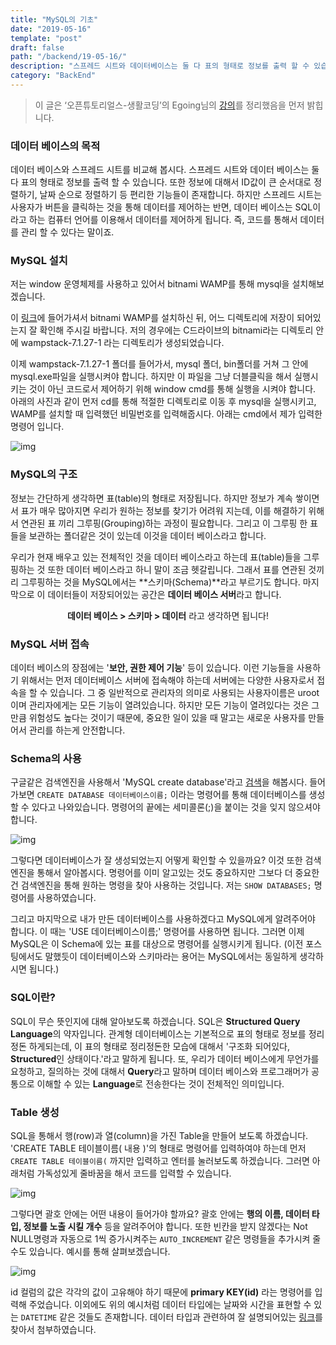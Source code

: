 ```yaml
---
title: "MySQL의 기초"
date: "2019-05-16"
template: "post"
draft: false
path: "/backend/19-05-16/"
description: "스프레드 시트와 데이터베이스는 둘 다 표의 형태로 정보를 출력 할 수 있습니다. 또한 정보에 대해서 ID 순서대로 정렬, 날짜 순 정렬 등 편리한 기능들이 존재합니다. 하지만 스프레드 시트는 버튼을 클릭하는 것을 통해 데이터를 제어하는 반면, DB는 SQL이라는 언어를 이용해서 데이터를 제어합니다."
category: "BackEnd"
---
```


>  이 글은 ‘오픈튜토리얼스-생활코딩’의 Egoing님의 [강의](https://www.opentutorials.org/course/3162)를 정리했음을 먼저 밝힙니다.

### 데이터 베이스의 목적

 데이터 베이스와 스프레드 시트를 비교해 봅시다. 스프레드 시트와 데이터 베이스는 둘 다 표의 형태로 정보를 출력 할 수 있습니다. 또한 정보에 대해서 ID값이 큰 순서대로 정렬하기, 날짜 순으로 정렬하기 등 편리한 기능들이 존재합니다. 하지만 스프레드 시트는 사용자가 버튼을 클릭하는 것을 통해 데이터를 제어하는 반면, 데이터 베이스는 SQL이라고 하는 컴퓨터 언어를 이용해서 데이터를 제어하게 됩니다. 즉, 코드를 통해서 데이터를 관리 할 수 있다는 말이죠.

### MySQL 설치

저는 window 운영체제를 사용하고 있어서 bitnami WAMP를 통해 mysql을 설치해보겠습니다. 

이 [링크](https://bitnami.com/stack/wamp)에 들어가셔서 bitnami WAMP를 설치하신 뒤, 어느 디렉토리에 저장이 되어있는지 잘 확인해 주시길 바랍니다. 저의 경우에는 C드라이브의 bitnami라는 디렉토리 안에 wampstack-7.1.27-1 라는 디렉토리가 생성되었습니다. 

 이제 wampstack-7.1.27-1 폴더를 들어가서, mysql 폴더, bin폴더를 거쳐 그 안에 mysql.exe파일을 실행시켜야 합니다. 하지만 이 파일을 그냥 더블클릭을 해서 실행시키는 것이 아닌 코드로서 제어하기 위해 window cmd를 통해 실행을 시켜야 합니다. 아래의 사진과 같이 먼저 cd를 통해 적절한 디렉토리로 이동 후 mysql을 실행시키고, WAMP를 설치할 때 입력했던 비밀번호를 입력해줍시다. 아래는 cmd에서 제가 입력한 명령어 입니다.

![img](../img/19-05-16-1.png)

### MySQL의 구조

 정보는 간단하게 생각하면 표(table)의 형태로 저장됩니다. 하지만 정보가 계속 쌓이면서 표가 매우 많아지면 우리가 원하는 정보를 찾기가 어려워 지는데, 이를 해결하기 위해서 연관된 표 끼리 그루핑(Grouping)하는 과정이 필요합니다. 그리고 이 그루핑 한 표들을 보관하는 폴더같은 것이 있는데 이것을 데이터 베이스라고 합니다.

  우리가 현재 배우고 있는 전체적인 것을 데이터 베이스라고 하는데 표(table)들을 그루핑하는 것 또한 데이터 베이스라고 하니 말이 조금 헷갈립니다. 그래서 표를 연관된 것끼리 그루핑하는 것을 MySQL에서는 **스키마(Schema)**라고 부르기도 합니다. 마지막으로 이 데이터들이 저장되어있는 공간은 **데이터 베이스 서버**라고 합니다. 

<center><b>데이터 베이스 > 스키마 > 데이터</b> 라고 생각하면 됩니다!</center>

### MySQL 서버 접속

 데이터 베이스의 장점에는 '**보안, 권한 제어 기능**' 등이 있습니다. 이런 기능들을 사용하기 위해서는 먼저 데이터베이스 서버에 접속해야 하는데 서버에는 다양한 사용자로서 접속을 할 수 있습니다. 그 중 일반적으로 관리자의 의미로 사용되는 사용자이름은 uroot이며 관리자에게는 모든 기능이 열려있습니다. 하지만 모든 기능이 열려있다는 것은 그만큼 위험성도 높다는 것이기 때문에, 중요한 일이 있을 때 말고는 새로운 사용자를 만들어서 관리를 하는게 안전합니다.

### Schema의 사용

 구글같은 검색엔진을 사용해서 'MySQL create database'라고 [검색](https://dev.mysql.com/doc/refman/8.0/en/creating-database.html )을 해봅시다. 들어가보면 `CREATE DATABASE 데이터베이스이름;` 이라는 명령어를 통해 데이터베이스를 생성할 수 있다고 나와있습니다. 명령어의 끝에는 세미콜론(;)을 붙이는 것을 잊지 않으셔야 합니다.

![img](../img/19-05-16-2.png)

 그렇다면 데이터베이스가 잘 생성되었는지 어떻게 확인할 수 있을까요? 이것 또한 검색엔진을 통해서 알아봅시다. 명령어를 이미 알고있는 것도 중요하지만 그보다 더 중요한건 검색엔진을 통해 원하는 명령을 찾아 사용하는 것입니다. 저는 `SHOW DATABASES;` 명령어를 사용하였습니다. 

 그리고 마지막으로 내가 만든 데이터베이스를 사용하겠다고 MySQL에게 알려주어야 합니다. 이 때는 'USE 데이터베이스이름;' 명령어를 사용하면 됩니다. 그러면 이제 MySQL은 이 Schema에 있는 표를 대상으로 명령어를 실행시키게 됩니다. (이전 포스팅에서도 말했듯이 데이터베이스와 스키마라는 용어는 MySQL에서는 동일하게 생각하시면 됩니다.)

### SQL이란?

 SQL이 무슨 뜻인지에 대해 알아보도록 하겠습니다. SQL은 **Structured Query Language**의 약자입니다. 관계형 데이터베이스는 기본적으로 표의 형태로 정보를 정리정돈 하게되는데, 이 표의 형태로 정리정돈한 모습에 대해서 '구조화 되어있다, **Structured**인 상태이다.'라고 말하게 됩니다. 또, 우리가 데이터 베이스에게 무언가를 요청하고, 질의하는 것에 대해서 **Query**라고 말하며 데이터 베이스와 프로그래머가 공통으로 이해할 수 있는 **Language**로 전송한다는 것이 전체적인 의미입니다.

### Table 생성

 SQL을 통해서 행(row)과 열(column)을 가진 Table을 만들어 보도록 하겠습니다. 'CREATE TABLE 테이블이름( 내용 )'의 형태로 명령어를 입력하여야 하는데 먼저 `CREATE TABLE 테이블이름(`  까지만 입력하고 엔터를 눌러보도록 하겠습니다. 그러면 아래처럼 가독성있게 줄바꿈을 해서 코드를 입력할 수 있습니다.

![img](../img/19-05-16-3.png)

 그렇다면 괄호 안에는 어떤 내용이 들어가야 할까요? 괄호 안에는 **행의 이름, 데이터 타입, 정보를 노출 시킬 개수** 등을 알려주어야 합니다. 또한 빈칸을 받지 않겠다는 Not NULL명령과 자동으로 1씩 증가시켜주는 `AUTO_INCREMENT` 같은 명령들을 추가시켜 줄 수도 있습니다. 예시를 통해 살펴보겠습니다. 

![img](../img/19-05-16-4.png)

 id 컬럼의 값은 각각의 값이 고유해야 하기 때문에 **primary KEY(id)** 라는 명령어를 입력해 주었습니다. 이외에도 위의 예시처럼 데이터 타입에는 날짜와 시간을 표현할 수 있는 `DATETIME` 같은 것들도 존재합니다. 데이터 타입과 관련하여 잘 설명되어있는 [링크](http://www.incodom.kr/DB_-_%EB%8D%B0%EC%9D%B4%ED%84%B0_%ED%83%80%EC%9E%85/MYSQL)를 찾아서 첨부하였습니다.
